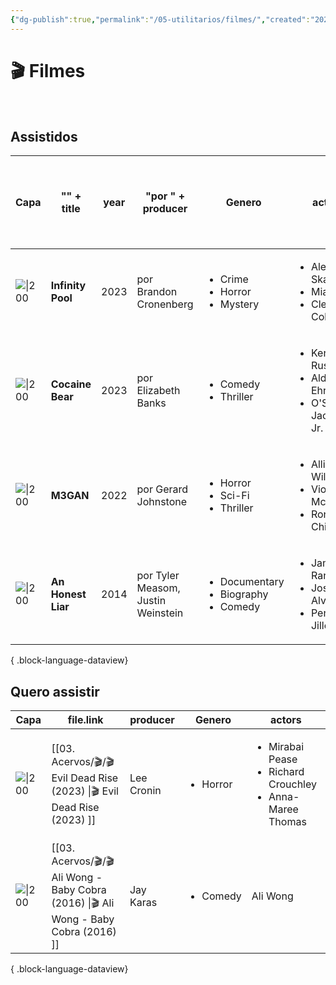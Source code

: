```yaml
---
{"dg-publish":true,"permalink":"/05-utilitarios/filmes/","created":"2023-03-15 14:17","updated":"2023-03-16 09:15"}
---
```


# 🎬 Filmes
<br>

## Assistidos<br>
| Capa                                                                                                                                         | "<b>" + title     | year | "por " + producer                  | Genero                                                         | actors                                                                             | "Minha nota: " + personalRating + " <br>Assistido em:   "+ lastWatched |
| -------------------------------------------------------------------------------------------------------------------------------------------- | ----------------- | ---- | ---------------------------------- | -------------------------------------------------------------- | ---------------------------------------------------------------------------------- | ---------------------------------------------------------------------- |
| ![\|200](https://m.media-amazon.com/images/M/MV5BZDQxZTY0ZDItY2Y0Yy00OTIzLTkwYTgtNmNkODhiYTk4MzUwXkEyXkFqcGdeQXVyODE5NzE3OTE@._V1_SX300.jpg) | <b>Infinity Pool  | 2023 | por Brandon Cronenberg             | <ul><li>Crime</li><li>Horror</li><li>Mystery</li></ul>         | <ul><li>Alexander Skarsgård</li><li>Mia Goth</li><li>Cleopatra Coleman</li></ul>   | Minha nota: 7 <br>Assistido em:   02/2023                              |
| ![\|200](https://m.media-amazon.com/images/M/MV5BODAwZDQ5ZjEtZDI1My00MTFiLTg0ZjUtOGE2YTBkOTdjODFhXkEyXkFqcGdeQXVyODE5NzE3OTE@._V1_SX300.jpg) | <b>Cocaine Bear   | 2023 | por Elizabeth Banks                | <ul><li>Comedy</li><li>Thriller</li></ul>                      | <ul><li>Keri Russell</li><li>Alden Ehrenreich</li><li>O'Shea Jackson Jr.</li></ul> | Minha nota: 8.2 <br>Assistido em:   03/2023                            |
| ![\|200](https://m.media-amazon.com/images/M/MV5BMDk4MTdhYzEtODk3OS00ZDBjLWFhNTQtMDI2ODdjNzQzZTA3XkEyXkFqcGdeQXVyMjMxOTE0ODA@._V1_SX300.jpg) | <b>M3GAN          | 2022 | por Gerard Johnstone               | <ul><li>Horror</li><li>Sci-Fi</li><li>Thriller</li></ul>       | <ul><li>Allison Williams</li><li>Violet McGraw</li><li>Ronny Chieng</li></ul>      | Minha nota: 6 <br>Assistido em:   15/03/2023                           |
| ![\|200](https://m.media-amazon.com/images/M/MV5BNjAyMzEzMjAwNV5BMl5BanBnXkFtZTgwNjg4NjIzMjE@._V1_SX300.jpg)                                 | <b>An Honest Liar | 2014 | por Tyler Measom, Justin Weinstein | <ul><li>Documentary</li><li>Biography</li><li>Comedy</li></ul> | <ul><li>James Randi</li><li>José Alvarez</li><li>Penn Jillette</li></ul>           | Minha nota: 9 <br>Assistido em:   22/02/2023                           |

{ .block-language-dataview}

## Quero assistir<br>
| Capa                                                                                                                                         | file.link                                                                                | producer   | Genero                   | actors                                                                              |
| -------------------------------------------------------------------------------------------------------------------------------------------- | ---------------------------------------------------------------------------------------- | ---------- | ------------------------ | ----------------------------------------------------------------------------------- |
| ![\|200](https://m.media-amazon.com/images/M/MV5BMmZiN2VmMjktZDE5OC00ZWRmLWFlMmEtYWViMTY4NjM3ZmNkXkEyXkFqcGdeQXVyMTI2MTc2ODM3._V1_SX300.jpg) | [[03. Acervos/🎬/🎬 Evil Dead Rise (2023) \|🎬 Evil Dead Rise (2023) ]]               | Lee Cronin | <ul><li>Horror</li></ul> | <ul><li>Mirabai Pease</li><li>Richard Crouchley</li><li>Anna-Maree Thomas</li></ul> |
| ![\|200](https://m.media-amazon.com/images/M/MV5BOWZmODIxMDEtZGY1My00OGEyLWE3NTQtN2Y4MTFkMzdlMTc4XkEyXkFqcGdeQXVyNjcwNDI1MDk@._V1_SX300.jpg) | [[03. Acervos/🎬/🎬 Ali Wong - Baby Cobra (2016) \|🎬 Ali Wong - Baby Cobra (2016) ]] | Jay Karas  | <ul><li>Comedy</li></ul> | Ali Wong                                                                            |

{ .block-language-dataview}




